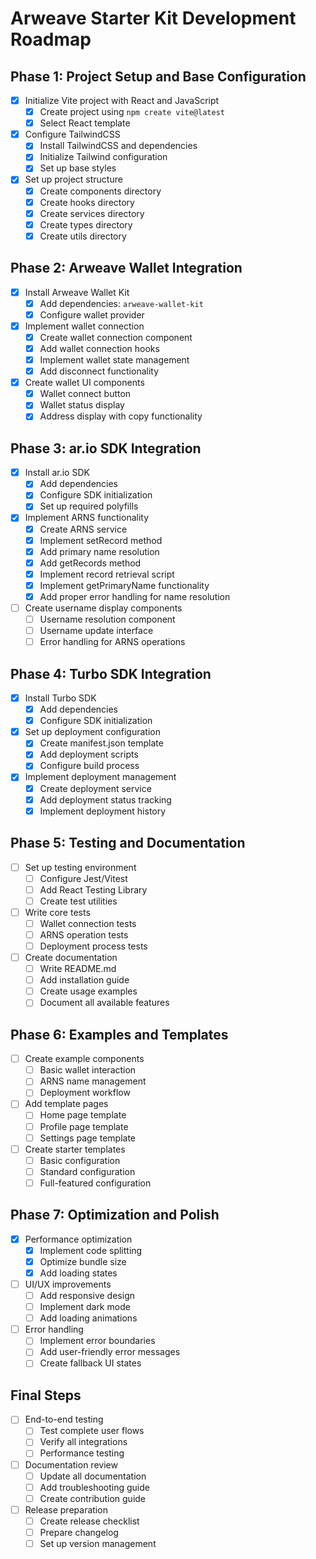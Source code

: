 # Arweave Starter Kit Development Roadmap

## Phase 1: Project Setup and Base Configuration
- [x] Initialize Vite project with React and JavaScript
  - [x] Create project using `npm create vite@latest`
  - [x] Select React template
- [x] Configure TailwindCSS
  - [x] Install TailwindCSS and dependencies
  - [x] Initialize Tailwind configuration
  - [x] Set up base styles
- [x] Set up project structure
  - [x] Create components directory
  - [x] Create hooks directory
  - [x] Create services directory
  - [x] Create types directory
  - [x] Create utils directory

## Phase 2: Arweave Wallet Integration
- [x] Install Arweave Wallet Kit
  - [x] Add dependencies: `arweave-wallet-kit`
  - [x] Configure wallet provider
- [x] Implement wallet connection
  - [x] Create wallet connection component
  - [x] Add wallet connection hooks
  - [x] Implement wallet state management
  - [x] Add disconnect functionality
- [x] Create wallet UI components
  - [x] Wallet connect button
  - [x] Wallet status display
  - [x] Address display with copy functionality

## Phase 3: ar.io SDK Integration
- [x] Install ar.io SDK
  - [x] Add dependencies
  - [x] Configure SDK initialization
  - [x] Set up required polyfills
- [x] Implement ARNS functionality
  - [x] Create ARNS service
  - [x] Implement setRecord method
  - [x] Add primary name resolution
  - [x] Add getRecords method
  - [x] Implement record retrieval script
  - [x] Implement getPrimaryName functionality
  - [x] Add proper error handling for name resolution
- [ ] Create username display components
  - [ ] Username resolution component
  - [ ] Username update interface
  - [ ] Error handling for ARNS operations

## Phase 4: Turbo SDK Integration
- [x] Install Turbo SDK
  - [x] Add dependencies
  - [x] Configure SDK initialization
- [x] Set up deployment configuration
  - [x] Create manifest.json template
  - [x] Add deployment scripts
  - [x] Configure build process
- [x] Implement deployment management
  - [x] Create deployment service
  - [x] Add deployment status tracking
  - [x] Implement deployment history

## Phase 5: Testing and Documentation
- [ ] Set up testing environment
  - [ ] Configure Jest/Vitest
  - [ ] Add React Testing Library
  - [ ] Create test utilities
- [ ] Write core tests
  - [ ] Wallet connection tests
  - [ ] ARNS operation tests
  - [ ] Deployment process tests
- [ ] Create documentation
  - [ ] Write README.md
  - [ ] Add installation guide
  - [ ] Create usage examples
  - [ ] Document all available features

## Phase 6: Examples and Templates
- [ ] Create example components
  - [ ] Basic wallet interaction
  - [ ] ARNS name management
  - [ ] Deployment workflow
- [ ] Add template pages
  - [ ] Home page template
  - [ ] Profile page template
  - [ ] Settings page template
- [ ] Create starter templates
  - [ ] Basic configuration
  - [ ] Standard configuration
  - [ ] Full-featured configuration

## Phase 7: Optimization and Polish
- [x] Performance optimization
  - [x] Implement code splitting
  - [x] Optimize bundle size
  - [x] Add loading states
- [ ] UI/UX improvements
  - [ ] Add responsive design
  - [ ] Implement dark mode
  - [ ] Add loading animations
- [ ] Error handling
  - [ ] Implement error boundaries
  - [ ] Add user-friendly error messages
  - [ ] Create fallback UI states

## Final Steps
- [ ] End-to-end testing
  - [ ] Test complete user flows
  - [ ] Verify all integrations
  - [ ] Performance testing
- [ ] Documentation review
  - [ ] Update all documentation
  - [ ] Add troubleshooting guide
  - [ ] Create contribution guide
- [ ] Release preparation
  - [ ] Create release checklist
  - [ ] Prepare changelog
  - [ ] Set up version management